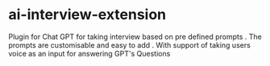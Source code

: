 # ai-interview-extension

Plugin for Chat GPT for taking interview based on pre defined prompts . The prompts are customisable and easy to add . With support of taking users voice as an input for answering GPT's Questions


